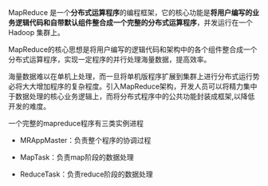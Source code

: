 MapReduce 是一个**分布式运算程序**的编程框架，它的核心功能是**将用户编写的业务逻辑代码和自带默认组件整合成一个完整的分布式运算程序**，并发运行在一个 Hadoop 集群上。

MapReduce的核心思想是将用户编写的逻辑代码和架构中的各个组件整合成一个分布式运算程序，实现一定程序的并行处理海量数据，提高效率。

海量数据难以在单机上处理，而一旦将单机版程序扩展到集群上进行分布式运行势必将大大增加程序的复杂程度。引入MapReduce架构，开发人员可以将精力集中于数据处理的核心业务逻辑上，而将分布式程序中的公共功能封装成框架,以降低开发的难度。

一个完整的mapreduce程序有三类实例进程

- MRAppMaster：负责整个程序的协调过程

- MapTask：负责map阶段的数据处理

- ReduceTask：负责reduce阶段的数据处理



